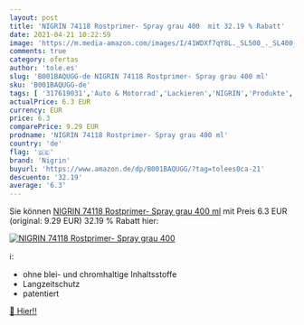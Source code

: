 ```yaml
---
layout: post
title: 'NIGRIN 74118 Rostprimer- Spray grau 400  mit 32.19 % Rabatt'
date: 2021-04-21 10:22:59
image: 'https://m.media-amazon.com/images/I/41WDXf7qY8L._SL500_._SL400_.jpg'
comments: true
category: ofertas
author: 'tole.es'
slug: 'B001BAQUGG-de NIGRIN 74118 Rostprimer- Spray grau 400 ml'
sku: 'B001BAQUGG-de'
tags: [ '317619031','Auto & Motorrad','Lackieren','NIGRIN','Produkte','Reinigung & Pflege','Rostumwandler & Rostentferner','Sprühdosen','nigrin', ]
actualPrice: 6.3 EUR
currency: EUR
price: 6.3
comparePrice: 9.29 EUR
prodname: 'NIGRIN 74118 Rostprimer- Spray grau 400 ml'
country: 'de'
flag: '🇩🇪'
brand: 'Nigrin'
buyurl: 'https://www.amazon.de/dp/B001BAQUGG/?tag=tolees0ca-21'
descuento: '32.19'
average: '6.3'
---
```


Sie können [NIGRIN 74118 Rostprimer- Spray grau 400 ml](https://www.amazon.de/dp/B001BAQUGG/?tag=tolees0ca-21) mit Preis 6.3 EUR (original: 9.29 EUR) 32.19 % Rabatt hier:

[![NIGRIN 74118 Rostprimer- Spray grau 400 ](https://m.media-amazon.com/images/I/41WDXf7qY8L._SL500_._SL400_.jpg)](https://www.amazon.de/dp/B001BAQUGG/?tag=tolees0ca-21)

ℹ️:

- ohne blei- und chromhaltige Inhaltsstoffe
- Langzeitschutz
- patentiert

[🛒 Hier!!](https://www.amazon.de/dp/B001BAQUGG/?tag=tolees0ca-21)
